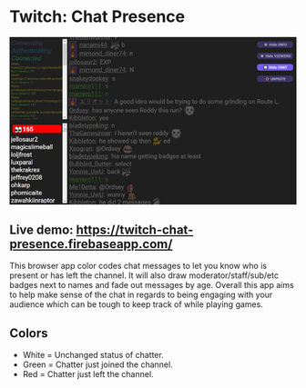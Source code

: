 # Twitch: Chat Presence
![Preview Chat](https://github.com/dieharders/twitch-chat-presence/blob/master/assets/preview-2.jpg)

## Live demo: https://twitch-chat-presence.firebaseapp.com/
This browser app color codes chat messages to let you know who is present or has left the channel. It will also draw moderator/staff/sub/etc badges next to names and fade out messages by age. Overall this app aims to help make sense of the chat in regards to being engaging with your audience which can be tough to keep track of while playing games.

## Colors
- White = Unchanged status of chatter.
- Green = Chatter just joined the channel.
- Red   = Chatter just left the channel.